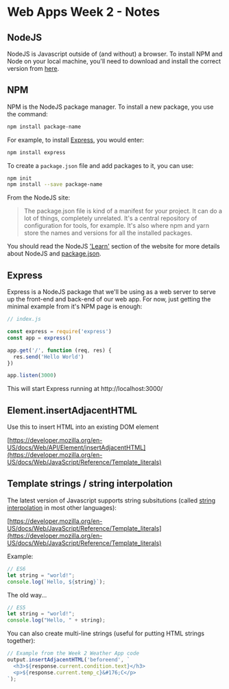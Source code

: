 # Web Apps Week 2 - Notes

## NodeJS

NodeJS is Javascript outside of (and without) a browser. To install NPM and Node on your local machine, you'll need to download and install the correct version from [here](https://nodejs.dev/).


## NPM

NPM is the NodeJS package manager. To install a new package, you use the command:

```sh
npm install package-name
```

For example, to install [Express](https://www.npmjs.com/package/express), you would enter:

```sh
npm install express
```

To create a `package.json` file and add packages to it, you can use:

```sh
npm init
npm install --save package-name
```

From the NodeJS site:

> The package.json file is kind of a manifest for your project. It can do a lot of things, completely unrelated. It's a central repository of configuration for tools, for example. It's also where npm and yarn store the names and versions for all the installed packages.

You should read the NodeJS ['Learn'](https://nodejs.dev/learn) section of the website for more details about NodeJS and [package.json](https://nodejs.dev/learn/the-package-json-guide).


## Express

Express is a NodeJS package that we'll be using as a web server to serve up the front-end and back-end of our web app. For now, just getting the minimal example from it's NPM page is enough:

```javascript
// index.js

const express = require('express')
const app = express()

app.get('/', function (req, res) {
  res.send('Hello World')
})

app.listen(3000)
```

This will start Express running at http://localhost:3000/


## Element.insertAdjacentHTML

Use this to insert HTML into an existing DOM element

[https://developer.mozilla.org/en-US/docs/Web/API/Element/insertAdjacentHTML](https://developer.mozilla.org/en-US/docs/Web/JavaScript/Reference/Template_literals)


## Template strings / string interpolation

The latest version of Javascript supports string subsitutions (called [string interpolation](https://en.wikipedia.org/wiki/String_interpolation#JavaScript) in most other languages):

[https://developer.mozilla.org/en-US/docs/Web/JavaScript/Reference/Template_literals](https://developer.mozilla.org/en-US/docs/Web/JavaScript/Reference/Template_literals)

Example:

```javascript
// ES6
let string = "world!";
console.log(`Hello, ${string}`);
```

The old way...

```javascript
// ES5
let string = "world!";
console.log("Hello, " + string);
```

You can also create multi-line strings (useful for putting HTML strings together):

```javascript
// Example from the Week 2 Weather App code
output.insertAdjacentHTML('beforeend', `
  <h3>${response.current.condition.text}</h3>
  <p>${response.current.temp_c}&#176;C</p>
`);
```